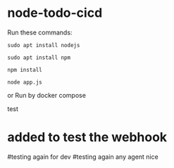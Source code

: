 # node-todo-cicd

Run these commands:


`sudo apt install nodejs`


`sudo apt install npm`


`npm install`

`node app.js`

or Run by docker compose

test

# added to test the webhook
#testing again for dev
#testing again
any agent
nice
